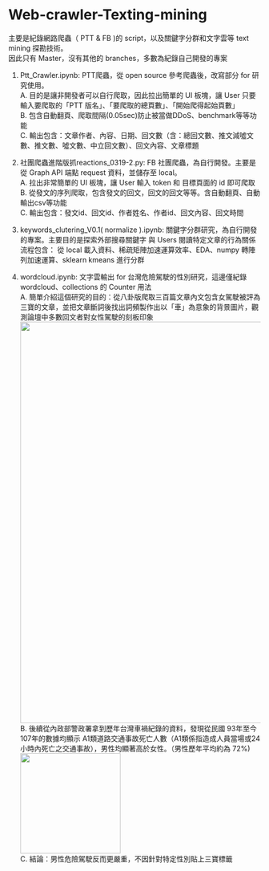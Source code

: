 # Web-crawler-Texting-mining
主要是紀錄網路爬蟲（ PTT & FB )的 script，以及關鍵字分群和文字雲等 text mining 探勘技術。  
因此只有 Master，沒有其他的 branches，多數為紀錄自己開發的專案  

1. Ptt_Crawler.ipynb: PTT爬蟲，從 open source 參考爬蟲後，改寫部分 for 研究使用。  
  A. 目的是讓非開發者可以自行爬取，因此拉出簡單的 UI 板塊，讓 User 只要輸入要爬取的「PTT 版名」、「要爬取的總頁數」、「開始爬得起始頁數」  
  B. 包含自動翻頁、爬取間隔(0.05sec)防止被當做DDoS、benchmark等等功能  
  C. 輸出包含：文章作者、內容、日期、回文數（含：總回文數、推文減噓文數、推文數、噓文數、中立回文數）、回文內容、文章標題  
  
2. 社團爬蟲進階版抓reactions_0319-2.py: FB 社團爬蟲，為自行開發。主要是從 Graph API 端點 request 資料，並儲存至 local。  
  A. 拉出非常簡單的 UI 板塊，讓 User 輸入 token 和 目標頁面的 id 即可爬取  
  B. 從發文的序列爬取，包含發文的回文，回文的回文等等。含自動翻頁、自動輸出csv等功能  
  C. 輸出包含：發文id、回文id、作者姓名、作者id、回文內容、回文時間  
  
3. keywords_clutering_V0.1( normalize ).ipynb: 關鍵字分群研究，為自行開發的專案。主要目的是探索外部搜尋關鍵字 與 Users 閱讀特定文章的行為關係  
  流程包含： 從 local 載入資料、稀疏矩陣加速運算效率、EDA、numpy 轉陣列加速運算、sklearn kmeans 進行分群  
  
4. wordcloud.ipynb: 文字雲輸出 for 台灣危險駕駛的性別研究，這邊僅紀錄 wordcloud、collections 的 Counter 用法  
  A. 簡單介紹這個研究的目的：從八卦版爬取三百篇文章內文包含女駕駛被評為三寶的文章，並把文章斷詞後找出詞頻製作出以「車」為意象的背景圖片，觀測論壇中多數回文者對女性駕駛的刻板印象  
   <img src="https://github.com/JTJohnsonxxx/Web-crawler-Texting-mining/blob/master/%E8%9E%A2%E5%B9%95%E5%BF%AB%E7%85%A7%202020-08-29%20%E4%B8%8B%E5%8D%882.55.23.png" width="800">  
  B. 後續從內政部警政署拿到歷年台灣車禍紀錄的資料，發現從民國 93年至今107年的數據均顯示 A1類道路交通事故死亡人數（A1類係指造成人員當場或24小時內死亡之交通事故），男性均顯著高於女性。（男性歷年平均約為 72%)  
      <img src="https://github.com/JTJohnsonxxx/Web-crawler-Texting-mining/blob/master/%E8%9E%A2%E5%B9%95%E5%BF%AB%E7%85%A7%202020-08-29%20%E4%B8%8B%E5%8D%882.42.49.png" width="200">  
  C. 結論：男性危險駕駛反而更嚴重，不因針對特定性別貼上三寶標籤  
